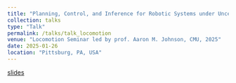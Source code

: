 ```yaml
---
title: "Planning, Control, and Inference for Robotic Systems under Uncertainties"
collection: talks
type: "Talk"
permalink: /talks/talk_locomotion
venue: "Locomotion Seminar led by prof. Aaron M. Johnson, CMU, 2025"
date: 2025-01-26
location: "Pittsburg, PA, USA"
---
```


[slides](https://hzyu17.github.io/hongzheyu.github.io/files/0214_locomotion_seminar_slides.pdf)